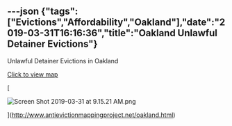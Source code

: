 ---json
{"tags":["Evictions","Affordability","Oakland"],"date":"2019-03-31T16:16:36","title":"Oakland Unlawful Detainer Evictions"}
---

Unlawful Detainer Evictions in Oakland

[Click to view map](http://www.antievictionmappingproject.net/oakland.html)

[

![Screen Shot 2019-03-31 at 9.15.21 AM.png](https://images.squarespace-cdn.com/content/v1/52b7d7a6e4b0b3e376ac8ea2/1554048947769-P6FFV8N4CF6J1OXLXKU3/ke17ZwdGBToddI8pDm48kIfRQeC6AsTRw8isosfRrowUqsxRUqqbr1mOJYKfIPR7LoDQ9mXPOjoJoqy81S2I8N_N4V1vUb5AoIIIbLZhVYxCRW4BPu10St3TBAUQYVKcJN7wtIWW-627uWnrugP1aJIIm2Ex2GyDPfIdGnSaQfjXurO0bRJ1Je35wSE5Yi-h/Screen+Shot+2019-03-31+at+9.15.21+AM.png)

](http://www.antievictionmappingproject.net/oakland.html)